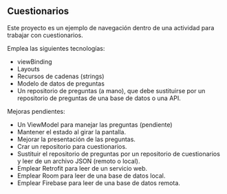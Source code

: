 ## Cuestionarios

Este proyecto es un ejemplo de navegación dentro de una actividad para trabajar con cuestionarios.

Emplea las siguientes tecnologías:

- viewBinding
- Layouts
- Recursos de cadenas (strings)
- Modelo de datos de preguntas
- Un repositorio de preguntas (a mano), que debe sustituirse por un repositorio de preguntas de una base de datos o una API.

Mejoras pendientes:

- Un ViewModel para manejar las preguntas (pendiente)
- Mantener el estado al girar la pantalla.
- Mejorar la presentación de las preguntas.
- Crar un repositorio para cuestionarios.
- Sustituir el repositorio de preguntas por un repositorio de cuestionarios y leer de un archivo JSON (remoto o local).
- Emplear Retrofit para leer de un servicio web.
- Emplear Room para leer de una base de datos local.
- Emplear Firebase para leer de una base de datos remota.